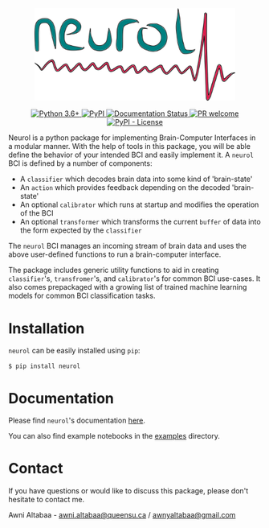 <p align='center' >
    <img src='https://github.com/Awni00/neurol/blob/dev/docs/logo/neurol_360dpi.png?raw=true' alt='neurol logo' width='400'/>
</p>

<p align='center'>
    <a href='https://www.python.org/downloads/release'>
  	    <img alt="Python 3.6+" src='https://img.shields.io/badge/python-3.6+-blue.svg'/>
    </a>
    <a href="https://pypi.org/project/neurol/">
        <img alt="PyPI" src="https://img.shields.io/pypi/v/neurol" alt="PyPI version">
    </a>
    <a href='https://neurol.readthedocs.io/en/latest/?badge=latest'>
        <img src='https://readthedocs.org/projects/neurol/badge/?version=latest' alt='Documentation Status' />
    </a>
    <a href=https://git-scm.com/book/en/v2/GitHub-Contributing-to-a-Project>
        <img alt='PR welcome' src='https://img.shields.io/badge/PR-Welcome-%23FF8300.svg?'/>
    </a>
    <a href='https://github.com/Awni00/neurol/blob/dev/LICENSE'>
        <img alt="PyPI - License" src="https://img.shields.io/pypi/l/neurol"/>
    </a>
</p>


Neurol is a python package for implementing Brain-Computer Interfaces in a modular manner. With the help of tools in this package, you will be able define the behavior of your intended BCI and easily implement it. A `neurol` BCI is defined by a number of components:

- A `classifier` which decodes brain data into some kind of 'brain-state'
- An `action` which provides feedback depending on the decoded 'brain-state'
- An optional `calibrator` which runs at startup and modifies the operation of the BCI
- An optional `transformer` which transforms the current `buffer` of data into the form expected by the `classifier`

The `neurol` BCI manages an incoming stream of brain data and uses the above user-defined functions to run a brain-computer interface.

The package includes generic utility functions to aid in creating `classifier`'s, `transfromer`'s, and `calibrator`'s for common BCI use-cases. It also comes prepackaged with a growing list of trained machine learning models for common BCI classification tasks.

# Installation

`neurol` can be easily installed using `pip`:

```
$ pip install neurol
```

# Documentation

Please find `neurol`'s documentation <a href='https://neurol.readthedocs.io/'>here</a>.

<!--this is linking to the examples folder in the `dev` branch. switch to master branch at some point-->
You can also find example notebooks in the <a href='https://github.com/Awni00/neurol/tree/dev/examples'>examples</a> directory.

# Contact

If you have questions or would like to discuss this package, please don't hesitate to contact me.

Awni Altabaa - awni.altabaa@queensu.ca / awnyaltabaa@gmail.com